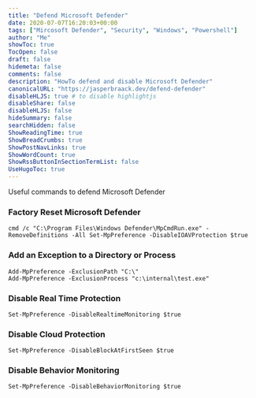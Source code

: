 ```yaml
---
title: "Defend Microsoft Defender"
date: 2020-07-07T16:20:03+00:00
tags: ["Mircosoft Defender", "Security", "Windows", "Powershell"]
author: "Me"
showToc: true
TocOpen: false
draft: false
hidemeta: false
comments: false
description: "HowTo defend and disable Microsoft Defender"
canonicalURL: "https://jasperbraack.dev/defend-defender"
disableHLJS: true # to disable highlightjs
disableShare: false
disableHLJS: false
hideSummary: false
searchHidden: false
ShowReadingTime: true
ShowBreadCrumbs: true
ShowPostNavLinks: true
ShowWordCount: true
ShowRssButtonInSectionTermList: false
UseHugoToc: true
---
```


Useful commands to defend Microsoft Defender

<!--post-->

### Factory Reset Microsoft Defender

```
cmd /c "C:\Program Files\Windows Defender\MpCmdRun.exe" -RemoveDefinitions -All Set-MpPreference -DisableIOAVProtection $true
```


### Add an Exception to a Directory or Process

```
Add-MpPreference -ExclusionPath "C:\"
Add-MpPreference -ExclusionProcess "c:\internal\test.exe"
```

### Disable Real Time Protection

```
Set-MpPreference -DisableRealtimeMonitoring $true
```

### Disable Cloud Protection

```
Set-MpPreference -DisableBlockAtFirstSeen $true
```

### Disable Behavior Monitoring

```
Set-MpPreference -DisableBehaviorMonitoring $true
```
